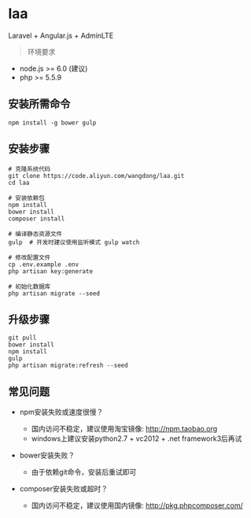 # laa
Laravel + Angular.js + AdminLTE

> 环境要求
- node.js >= 6.0 (建议)
- php >= 5.5.9

## 安装所需命令
```
npm install -g bower gulp
```

## 安装步骤
```
# 克隆系统代码
git clone https://code.aliyun.com/wangdong/laa.git
cd laa

# 安装依赖包
npm install
bower install
composer install

# 编译静态资源文件
gulp  # 开发时建议使用监听模式 gulp watch

# 修改配置文件
cp .env.example .env
php artisan key:generate

# 初始化数据库
php artisan migrate --seed
```

## 升级步骤
```
git pull
bower install
npm install
gulp
php artisan migrate:refresh --seed
```

## 常见问题
- npm安装失败或速度很慢？
  - 国内访问不稳定，建议使用淘宝镜像: http://npm.taobao.org
  - windows上建议安装python2.7 + vc2012 + .net framework3后再试

- bower安装失败？
  - 由于依赖git命令，安装后重试即可

- composer安装失败或超时？
  - 国内访问不稳定，建议使用国内镜像: http://pkg.phpcomposer.com/
